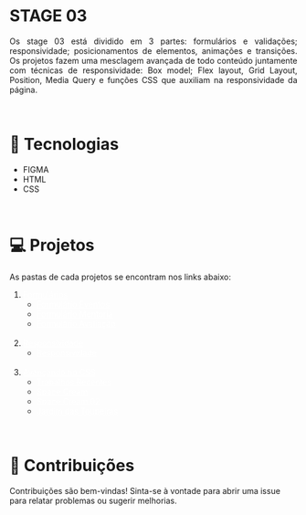 # STAGE 03
<p align='justify'> Os stage 03 está dividido em 3 partes: formulários e validações; responsividade; posicionamentos de elementos, animações e transições. Os projetos fazem uma mesclagem avançada de todo conteúdo juntamente com técnicas de responsividade: Box model; Flex layout, Grid Layout, Position, Media Query e funções CSS que auxiliam na responsividade da página.</p>
<br>

# 🚀 Tecnologias

- FIGMA
- HTML 
- CSS

<br>

# 💻 Projetos
As pastas de cada projetos se encontram nos links abaixo:


<ol>
    <li><a href="" style="color:white;">Formulários</a>
        <ul>
            <li><a href="https://devaugustow.github.io/rocketseat_explorer/stage_03/formularios/form_01/index.html" style="color:white;">Formulário  Eventos</a></li>
            <li><a href="https://devaugustow.github.io/rocketseat_explorer/stage_03/formularios/form_02/index.html" style="color:white;">Formulário Mentoria</a></li>
            <li><a href="https://devaugustow.github.io/rocketseat_explorer/stage_03/formularios/form_03/index.html" style="color:white;">Formulário Avaliação</a></li>
        </ul> <BR>
    </li>
    <li><a href="" style="color:white;">Responsividade</a>
        <ul>
            <li><a href="https://devaugustow.github.io/rocketseat_explorer/stage_03/responsividade/index.html" style="color:white;">Responsividade</a></li>
        </ul>
    </li><br>
    <li><a href="" style="color:white;">Avançando no CSS</a>
        <ul>
            <li><a href="" style="color:white;">Trabalhos Recentes</a></li>
            <li><a href="" style="color:white;">Space Cream</a></li>
            <li><a href="" style="color:white;">Space Cream 02</a></li>
            <li><a href="" style="color:white;">Jardim das Toupeiras</a></li>
        </ul>
    </li>
</ol>

 <br>

 # 🤝 Contribuições
 <p align="jistify">Contribuições são bem-vindas! Sinta-se à vontade para abrir uma issue para relatar problemas ou sugerir melhorias.</p>

 